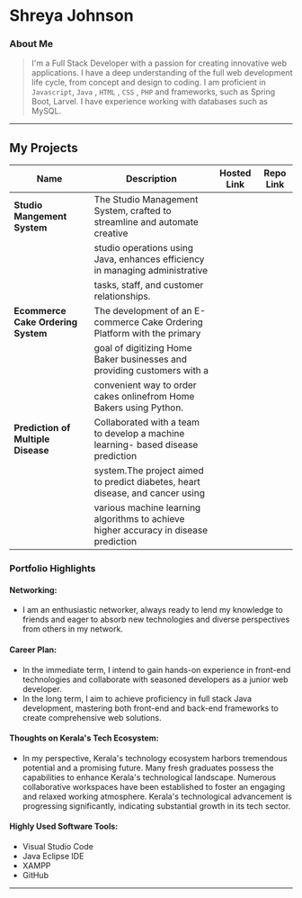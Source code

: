 # Shreya Johnson 

### About Me

> I'm a Full Stack Developer with a passion for creating innovative web applications. I have a deep understanding of the full web development life cycle, from concept and design to coding. I am proficient in `Javascript`, `Java` , `HTML` , `CSS` , `PHP` and  frameworks, such as Spring Boot, Larvel. I have experience working with databases such as MySQL.

---

## My Projects

| Name                                | Description                                                                          | Hosted Link    | Repo Link   |
|-------------------------------------|--------------------------------------------------------------------------------------|----------------|-------------|
| **Studio Mangement System**         |The Studio Management System, crafted to streamline and automate creative             |                |             |
|                                     |studio operations using Java, enhances efficiency in managing administrative          |                |             |
|                                     |tasks, staff, and customer relationships.                                             |                |             |                                  
| **Ecommerce Cake Ordering System**  |The development of an E-commerce Cake Ordering Platform with the primary              |                |             |
|                                     |goal of digitizing Home Baker businesses and providing customers with a               |                |             |
|                                     |convenient way to order cakes onlinefrom Home Bakers using Python.                    |                |             |
| **Prediction of Multiple Disease**  |Collaborated with a team to develop a machine learning- based disease prediction      |                |             |
|                                     |system.The project aimed to predict diabetes, heart disease, and cancer using         |                |             |
|                                     |various machine learning algorithms to achieve higher accuracy in disease prediction  |                |             |

### Portfolio Highlights

#### Networking:

- I am an enthusiastic networker, always ready to lend my knowledge to friends and eager to absorb new technologies and diverse perspectives from others in my network.

#### Career Plan:

- In the immediate term, I intend to gain hands-on experience in front-end technologies and collaborate with seasoned developers as a junior web developer.
- In the long term, I aim to achieve proficiency in full stack Java development, mastering both front-end and back-end frameworks to create comprehensive web solutions.
   
#### Thoughts on Kerala's Tech Ecosystem:

- In my perspective, Kerala's technology ecosystem harbors tremendous potential and a promising future. Many fresh graduates possess the capabilities to enhance Kerala's technological landscape. Numerous collaborative workspaces have been established to foster an engaging and relaxed working atmosphere. Kerala's technological advancement is progressing significantly, indicating substantial growth in its tech sector.

#### Highly Used Software Tools:

- Visual Studio Code
- Java Eclipse IDE
- XAMPP
- GitHub

---


